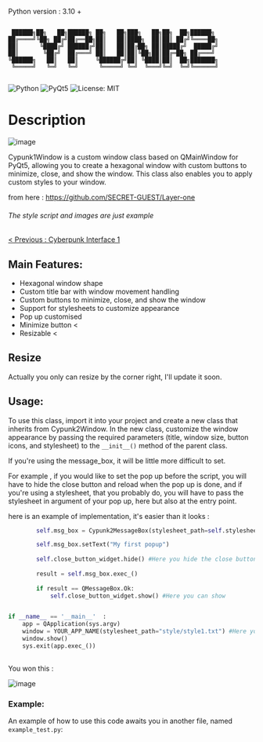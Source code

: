 
Python version : 3.10 +
```

 ██████╗██╗   ██╗██████╗ ██╗   ██╗███╗   ██╗██╗  ██╗██████╗ 
██╔════╝╚██╗ ██╔╝██╔══██╗██║   ██║████╗  ██║██║ ██╔╝╚════██╗
██║      ╚████╔╝ ██████╔╝██║   ██║██╔██╗ ██║█████╔╝  █████╔╝
██║       ╚██╔╝  ██╔═══╝ ██║   ██║██║╚██╗██║██╔═██╗ ██╔═══╝ 
╚██████╗   ██║   ██║     ╚██████╔╝██║ ╚████║██║  ██╗███████╗
 ╚═════╝   ╚═╝   ╚═╝      ╚═════╝ ╚═╝  ╚═══╝╚═╝  ╚═╝╚══════╝
                                                        
```

![Python](https://img.shields.io/badge/Python-3.x-blue)
![PyQt5](https://img.shields.io/badge/GUI-PyQt5-green)
![License: MIT](https://img.shields.io/badge/License-MIT-yellow)

# Description

![image](https://user-images.githubusercontent.com/92639080/234865653-c0fa1626-682f-43eb-b45b-d878d8ad8ed2.png)


Cypunk1Window is a custom window class based on QMainWindow for PyQt5, allowing you to create a hexagonal window with custom buttons to minimize, close, and show the window. This class also enables you to apply custom styles to your window.

from here : https://github.com/SECRET-GUEST/Layer-one

###### The style script and images are just example


[< Previous : Cyberpunk Interface 1](https://github.com/SECRET-GUEST/themes/tree/main/Python/PyQt5/graphical%20user%20interface/Cyberpunk%20interface%201)


## Main Features:
- Hexagonal window shape
- Custom title bar with window movement handling
- Custom buttons to minimize, close, and show the window
- Support for stylesheets to customize appearance
- Pop up customised 
- Minimize button <
- Resizable <

## Resize 

Actually you only can resize by the corner right, I'll update it soon.

## Usage:

To use this class, import it into your project and create a new class that inherits from Cypunk2Window. In the new class, customize the window appearance by passing the required parameters (title, window size, button icons, and stylesheet) to the `__init__()` method of the parent class.

If you're using the message_box, it will be little more difficult to set.


For example , if you would like to set the pop up before the script, you will have to hide the close button and reload when the pop up is done, and if you're using a stylesheet, that you probably do, you will have to pass the stylesheet in argument of your pop up, here but also at the entry point.

here is an example of implementation, it's easier than it looks : 

```python
        self.msg_box = Cypunk2MessageBox(stylesheet_path=self.stylesheet_path) #Here your argument

        self.msg_box.setText("My first popup") 
        
        self.close_button_widget.hide() #Here you hide the close button
        
        result = self.msg_box.exec_()
        
        if result == QMessageBox.Ok:
            self.close_button_widget.show() #Here you can show 


if __name__ == '__main__'  :  
    app = QApplication(sys.argv)
    window = YOUR_APP_NAME(stylesheet_path="style/style1.txt") #Here your argument at the entry point
    window.show()
    sys.exit(app.exec_())
    
```

You won this : 

![image](https://user-images.githubusercontent.com/92639080/234444006-133ed1be-213b-4575-b672-ae7f1b0730d4.png)
  
    
### Example:

An example of how to use this code awaits you in another file, named `example_test.py`:

